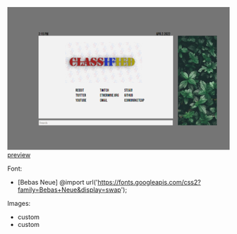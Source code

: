 ![png](img/githubPreviewImage.png)
[preview](https://dicerandom.github.io/start-page/)

Font: 
   - [Bebas Neue] @import url('https://fonts.googleapis.com/css2?family=Bebas+Neue&display=swap');

Images: 
   - custom 
   - custom 
